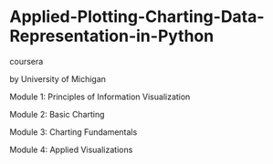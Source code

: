 # Applied-Plotting-Charting-Data-Representation-in-Python
coursera

by University of Michigan

Module 1: Principles of Information Visualization

Module 2: Basic Charting

Module 3: Charting Fundamentals

Module 4: Applied Visualizations
